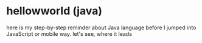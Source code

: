 # hellowworld (java)
here is my step-by-step reminder about Java language before I jumped into JavaScript or mobile way. let's see, where it leads
